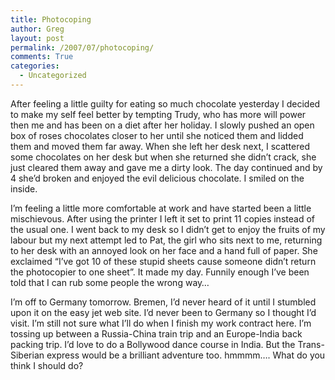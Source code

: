 ```yaml
---
title: Photocoping
author: Greg
layout: post
permalink: /2007/07/photocoping/
comments: True
categories:
  - Uncategorized
---
```

After feeling a little guilty for eating so much chocolate yesterday I decided to make my self feel better by tempting Trudy, who has more will power then me and has been on a diet after her holiday. I slowly pushed an open box of roses chocolates closer to her until she noticed them and lidded them and moved them far away. When she left her desk next, I scattered some chocolates on her desk but when she returned she didn&#8217;t crack, she just cleared them away and gave me a dirty look. The day continued and by 4 she&#8217;d broken and enjoyed the evil delicious chocolate. I smiled on the inside.

I&#8217;m feeling a little more comfortable at work and have started been a little mischievous. After using the printer I left it set to print 11 copies instead of the usual one. I went back to my desk so I didn&#8217;t get to enjoy the fruits of my labour but my next attempt led to Pat, the girl who sits next to me, returning to her desk with an annoyed look on her face and a hand full of paper. She exclaimed &#8220;I&#8217;ve got 10 of these stupid sheets cause someone didn&#8217;t return the photocopier to one sheet&#8221;. It made my day. Funnily enough I&#8217;ve been told that I can rub some people the wrong way&#8230;

I&#8217;m off to Germany tomorrow. Bremen, I&#8217;d never heard of it until I stumbled upon it on the easy jet web site. I&#8217;d never been to Germany so I thought I&#8217;d visit. I&#8217;m still not sure what I&#8217;ll do when I finish my work contract here. I&#8217;m tossing up between a Russia-China train trip and an Europe-India back packing trip. I&#8217;d love to do a Bollywood dance course in India. But the Trans-Siberian express would be a brilliant adventure too. hmmmm&#8230;. What do you think I should do?